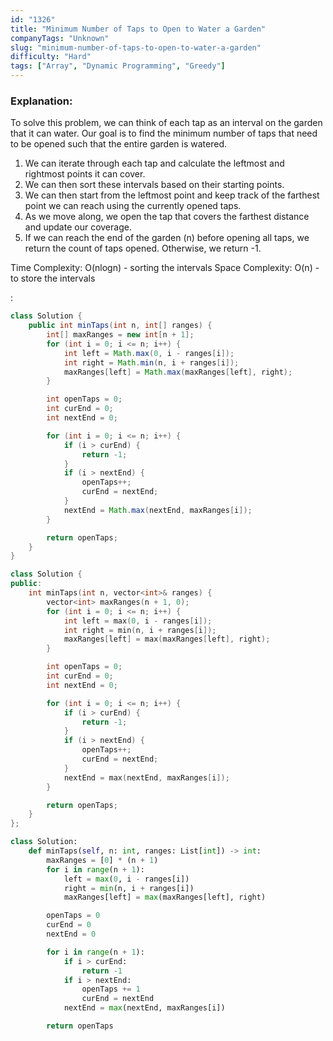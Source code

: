 ```yaml
---
id: "1326"
title: "Minimum Number of Taps to Open to Water a Garden"
companyTags: "Unknown"
slug: "minimum-number-of-taps-to-open-to-water-a-garden"
difficulty: "Hard"
tags: ["Array", "Dynamic Programming", "Greedy"]
---
```


### Explanation:

To solve this problem, we can think of each tap as an interval on the garden that it can water. Our goal is to find the minimum number of taps that need to be opened such that the entire garden is watered.

1. We can iterate through each tap and calculate the leftmost and rightmost points it can cover.
2. We can then sort these intervals based on their starting points.
3. We can then start from the leftmost point and keep track of the farthest point we can reach using the currently opened taps.
4. As we move along, we open the tap that covers the farthest distance and update our coverage.
5. If we can reach the end of the garden (n) before opening all taps, we return the count of taps opened. Otherwise, we return -1.

Time Complexity: O(nlogn) - sorting the intervals
Space Complexity: O(n) - to store the intervals

:

```java
class Solution {
    public int minTaps(int n, int[] ranges) {
        int[] maxRanges = new int[n + 1];
        for (int i = 0; i <= n; i++) {
            int left = Math.max(0, i - ranges[i]);
            int right = Math.min(n, i + ranges[i]);
            maxRanges[left] = Math.max(maxRanges[left], right);
        }

        int openTaps = 0;
        int curEnd = 0;
        int nextEnd = 0;

        for (int i = 0; i <= n; i++) {
            if (i > curEnd) {
                return -1;
            }
            if (i > nextEnd) {
                openTaps++;
                curEnd = nextEnd;
            }
            nextEnd = Math.max(nextEnd, maxRanges[i]);
        }

        return openTaps;
    }
}
```

```cpp
class Solution {
public:
    int minTaps(int n, vector<int>& ranges) {
        vector<int> maxRanges(n + 1, 0);
        for (int i = 0; i <= n; i++) {
            int left = max(0, i - ranges[i]);
            int right = min(n, i + ranges[i]);
            maxRanges[left] = max(maxRanges[left], right);
        }

        int openTaps = 0;
        int curEnd = 0;
        int nextEnd = 0;

        for (int i = 0; i <= n; i++) {
            if (i > curEnd) {
                return -1;
            }
            if (i > nextEnd) {
                openTaps++;
                curEnd = nextEnd;
            }
            nextEnd = max(nextEnd, maxRanges[i]);
        }

        return openTaps;
    }
};
```

```python
class Solution:
    def minTaps(self, n: int, ranges: List[int]) -> int:
        maxRanges = [0] * (n + 1)
        for i in range(n + 1):
            left = max(0, i - ranges[i])
            right = min(n, i + ranges[i])
            maxRanges[left] = max(maxRanges[left], right)

        openTaps = 0
        curEnd = 0
        nextEnd = 0

        for i in range(n + 1):
            if i > curEnd:
                return -1
            if i > nextEnd:
                openTaps += 1
                curEnd = nextEnd
            nextEnd = max(nextEnd, maxRanges[i])

        return openTaps
```